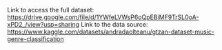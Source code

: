 Link to access the full dataset: https://drive.google.com/file/d/1YWfeLVWsP6oQpEBiMF9TrSL0oA-xPD2_/view?usp=sharing
Link to the data source: https://www.kaggle.com/datasets/andradaolteanu/gtzan-dataset-music-genre-classification
